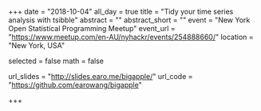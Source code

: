 +++
date = "2018-10-04"
all_day = true
title = "Tidy your time series analysis with tsibble"
abstract = ""
abstract_short = ""
event = "New York Open Statistical Programming Meetup"
event_url = "https://www.meetup.com/en-AU/nyhackr/events/254888660/"
location = "New York, USA"

selected = false
math = false

url_slides = "http://slides.earo.me/bigapple/"
url_code = "https://github.com/earowang/bigapple"

+++
